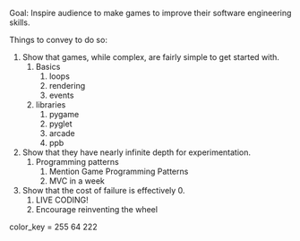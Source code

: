 Goal: Inspire audience to make games to improve their software engineering skills.

Things to convey to do so:
1. Show that games, while complex, are fairly simple to get started with.
    1. Basics
        1. loops
        2. rendering
        3. events
    2. libraries
        1. pygame
        2. pyglet
        3. arcade
        4. ppb
2. Show that they have nearly infinite depth for experimentation.
    1. Programming patterns
        1. Mention Game Programming Patterns
        2. MVC in a week
3. Show that the cost of failure is effectively 0.
    1. LIVE CODING!
    2. Encourage reinventing the wheel


color_key = 255 64 222

